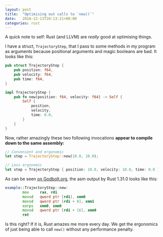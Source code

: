 ```yaml
---
layout: post
title:  "Optimising out calls to `new()`"
date:   2018-12-13T20:13:21+00:00
categories: rust
---
```


A quick note to self: Rust (and LLVM) are _really_ good at optimising things.

I have a struct, `TrajectoryStep`, that I pass to some methods in my program as arguments because positional arguments and magic booleans are bad. It looks like this:

```rust
pub struct TrajectoryStep {
    pub position: f64,
    pub velocity: f64,
    pub time: f64,
}

impl TrajectoryStep {
    pub fn new(position: f64, velocity: f64) -> Self {
        Self {
            position,
            velocity,
            time: 0.0,
        }
    }
}
```

Now, rather amazingly these two following invocations **appear to compile down to the same assembly:**

```rust
// Convenient and ergonomic
let step = TrajectoryStep::new(10.0, 10.0);

// Less ergonomic
let step = TrajectoryStep { position: 10.0, velocity: 10.0, time: 0.0 };
```

As can be seen [on Godbolt.org](https://godbolt.org/z/8-TxTR), the asm output by Rust 1.31.0 looks like this:

```asm
example::TrajectoryStep::new:
        mov     rax, rdi
        movsd   qword ptr [rdi], xmm0
        movsd   qword ptr [rdi + 8], xmm1
        xorps   xmm0, xmm0
        movsd   qword ptr [rdi + 16], xmm0
        ret
```

Is this right? If it is, Rust amazes me more every day. We get the ergonomics of just being able to call `new()` without any performance penalty.
